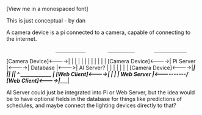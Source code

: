 [View me in a monospaced font]

This is just conceptual - by dan

A camera device is a pi connected to a camera, capable of connecting to the internet.

                      ___________        __________       ____________
[Camera Device]<---->|           |      |          |     |            |
                     |           |      |          |     |            |
[Camera Device]<---->| Pi Server |<---->| Database |<--->| AI Server? |
                     |           |      |          |     |            |
[Camera Device]<---->|___________|      |__________|     |____________|
                                           ^
                   ____________            |
[Web Client]<---->|            |           |
                  | Web Server |<----------/
[Web Client]<---->|____________|


AI Server could just be integrated into Pi or Web Server, but the idea would be
to have optional fields in the database for things like predictions of schedules, and maybe connect the lighting devices directly to that?
